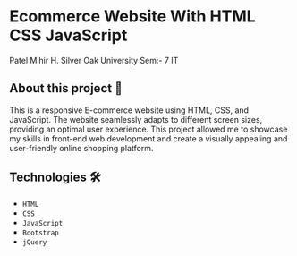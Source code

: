 # Ecommerce Website With HTML CSS JavaScript
Patel Mihir H.
Silver Oak University
Sem:- 7 IT
## About this project 🚀

This is a responsive E-commerce website using HTML, CSS, and JavaScript. The website seamlessly adapts to different screen sizes, providing an optimal user experience. This project allowed me to showcase my skills in front-end web development and create a visually appealing and user-friendly online shopping platform.

## Technologies 🛠️

* `HTML`
* `CSS`
* `JavaScript`
* `Bootstrap`
* `jQuery`